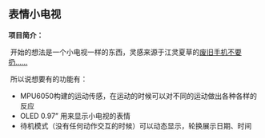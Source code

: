 ## 表情小电视

**项目简介：** 

​	开始的想法是一个小电视一样的东西，灵感来源于江灵夏草的[废旧手机不要扔……](https://www.bilibili.com/video/BV1Rb411v77n/)

​	所以说想要有的功能有：

* MPU6050构建的运动传感，在运动的时候可以对不同的运动做出各种各样的反应
* OLED 0.97” 用来显示小电视的表情
* 待机模式（没有任何动作交互的时候）可以动态显示，轮换展示日期、时间